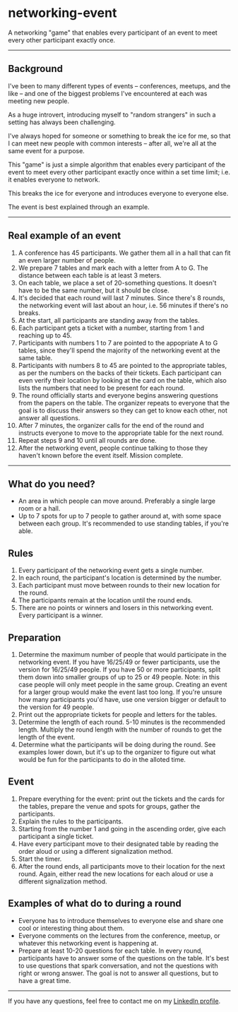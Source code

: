 # networking-event
A networking "game" that enables every participant of an event to meet every other participant exactly once.

---

## Background
I've been to many different types of events – conferences, meetups, and the like – and one of the biggest problems I've encountered at each was meeting new people.

As a huge introvert, introducing myself to "random strangers" in such a setting has always been challenging.

I've always hoped for someone or something to break the ice for me, so that I can meet new people with common interests – after all, we're all at the same event for a purpose.

This "game" is just a simple algorithm that enables every participant of the event to meet every other participant exactly once within a set time limit; i.e. it enables everyone to network.

This breaks the ice for everyone and introduces everyone to everyone else.

The event is best explained through an example.

---

## Real example of an event
1. A conference has 45 participants. We gather them all in a hall that can fit an even larger number of people.
2. We prepare 7 tables and mark each with a letter from A to G. The distance between each table is at least 3 meters.
3. On each table, we place a set of 20-something questions. It doesn't have to be the same number, but it should be close.
4. It's decided that each round will last 7 minutes. Since there's 8 rounds, the networking event will last about an hour, i.e. 56 minutes if there's no breaks.
5. At the start, all participants are standing away from the tables.
6. Each participant gets a ticket with a number, starting from 1 and reaching up to 45.
7. Participants with numbers 1 to 7 are pointed to the appopriate A to G tables, since they'll spend the majority of the networking event at the same table.
8. Participants with numbers 8 to 45 are pointed to the appropriate tables, as per the numbers on the backs of their tickets. Each participant can even verify their location by looking at the card on the table, which also lists the numbers that need to be present for each round.
9. The round officially starts and everyone begins answering questions from the papers on the table. The organizer repeats to everyone that the goal is to discuss their answers so they can get to know each other, not answer all questions.
10. After 7 minutes, the organizer calls for the end of the round and instructs everyone to move to the appropriate table for the next round.
11. Repeat steps 9 and 10 until all rounds are done.
12. After the networking event, people continue talking to those they haven't known before the event itself. Mission complete.

---

## What do you need?
- An area in which people can move around. Preferably a single large room or a hall.
- Up to 7 spots for up to 7 people to gather around at, with some space between each group. It's recommended to use standing tables, if you're able.

## Rules
1. Every participant of the networking event gets a single number.
2. In each round, the participant's location is determined by the number.
3. Each participant must move between rounds to their new location for the round.
4. The participants remain at the location until the round ends.
5. There are no points or winners and losers in this networking event. Every participant is a winner.

## Preparation
1. Determine the maximum number of people that would participate in the networking event. If you have 16/25/49 or fewer participants, use the version for 16/25/49 people. If you have 50 or more participants, split them down into smaller groups of up to 25 or 49 people. Note: in this case people will only meet people in the same group. Creating an event for a larger group would make the event last too long. If you're unsure how many participants you'd have, use one version bigger or default to the version for 49 people.
2. Print out the appropriate tickets for people and letters for the tables.
3. Determine the length of each round. 5-10 minutes is the recommended length. Multiply the round length with the number of rounds to get the length of the event.
4. Determine what the participants will be doing during the round. See examples lower down, but it's up to the organizer to figure out what would be fun for the participants to do in the alloted time.

## Event
1. Prepare everything for the event: print out the tickets and the cards for the tables, prepare the venue and spots for groups, gather the participants.
2. Explain the rules to the participants.
3. Starting from the number 1 and going in the ascending order, give each participant a single ticket.
4. Have every participant move to their designated table by reading the order aloud or using a different signalization method.
5. Start the timer.
6. After the round ends, all participants move to their location for the next round. Again, either read the new locations for each aloud or use a different signalization method.

## Examples of what do to during a round
- Everyone has to introduce themselves to everyone else and share one cool or interesting thing about them.
- Everyone comments on the lectures from the conference, meetup, or whatever this networking event is happening at.
- Prepare at least 10-20 questions for each table. In every round, participants have to answer some of the questions on the table. It's best to use questions that spark conversation, and not the questions with right or wrong answer. The goal is not to answer all questions, but to have a great time.

---

If you have any questions, feel free to contact me on my [LinkedIn profile](https://www.linkedin.com/in/vatroslavmileusnic/).
